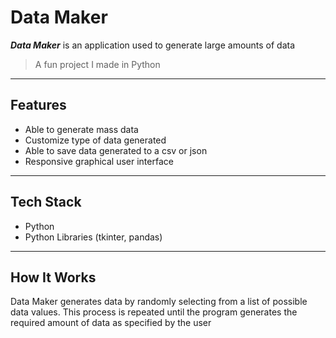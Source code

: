 # Data Maker

***Data Maker*** is an application used to generate large amounts of data  


> A fun project I made in Python

---

## **Features**

- Able to generate mass data
- Customize type of data generated
- Able to save data generated to a csv or json
- Responsive graphical user interface

---

## **Tech Stack**

- Python
- Python Libraries (tkinter, pandas)

---

## **How It Works**

Data Maker generates data by randomly selecting from a list of possible data values. This process is repeated until
the program generates the required amount of data as specified by the user  
